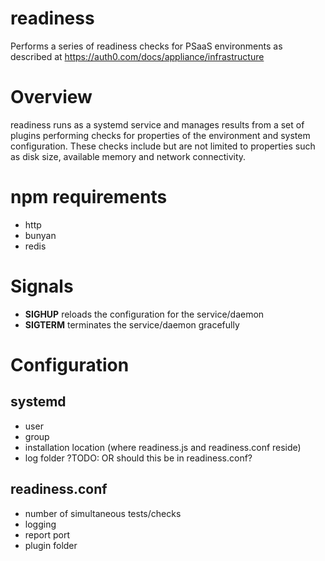 # readiness
Performs a series of readiness checks for PSaaS environments as described at https://auth0.com/docs/appliance/infrastructure

# Overview
readiness runs as a systemd service and manages results from a set of plugins performing
checks for properties of the environment and system configuration. These checks include
but are not limited to properties such as disk size, available memory and network
connectivity.

# npm requirements
* http
* bunyan
* redis

# Signals
* **SIGHUP** reloads the configuration for the service/daemon
* **SIGTERM** terminates the service/daemon gracefully

# Configuration

## systemd
* user
* group
* installation location (where readiness.js and readiness.conf reside)
* log folder ?TODO: OR should this be in readiness.conf?

## readiness.conf
* number of simultaneous tests/checks
* logging
* report port
* plugin folder

